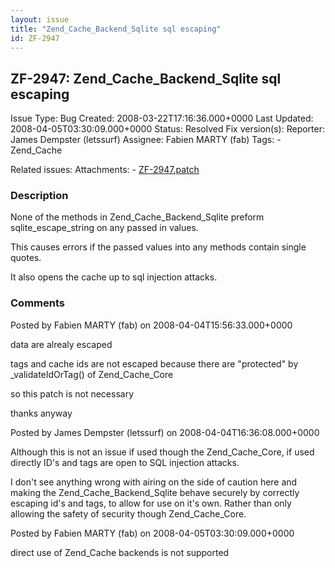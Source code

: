 ```yaml
---
layout: issue
title: "Zend_Cache_Backend_Sqlite sql escaping"
id: ZF-2947
---
```


ZF-2947: Zend\_Cache\_Backend\_Sqlite sql escaping
--------------------------------------------------

 Issue Type: Bug Created: 2008-03-22T17:16:36.000+0000 Last Updated: 2008-04-05T03:30:09.000+0000 Status: Resolved Fix version(s): 
 Reporter:  James Dempster (letssurf)  Assignee:  Fabien MARTY (fab)  Tags: - Zend\_Cache
 
 Related issues: 
 Attachments: - [ZF-2947.patch](/issues/secure/attachment/11189/ZF-2947.patch)
 
### Description

None of the methods in Zend\_Cache\_Backend\_Sqlite preform sqlite\_escape\_string on any passed in values.

This causes errors if the passed values into any methods contain single quotes.

It also opens the cache up to sql injection attacks.

 

 

### Comments

Posted by Fabien MARTY (fab) on 2008-04-04T15:56:33.000+0000

data are alrealy escaped

tags and cache ids are not escaped because there are "protected" by \_validateIdOrTag() of Zend\_Cache\_Core

so this patch is not necessary

thanks anyway

 

 

Posted by James Dempster (letssurf) on 2008-04-04T16:36:08.000+0000

Although this is not an issue if used though the Zend\_Cache\_Core, if used directly ID's and tags are open to SQL injection attacks.

I don't see anything wrong with airing on the side of caution here and making the Zend\_Cache\_Backend\_Sqlite behave securely by correctly escaping id's and tags, to allow for use on it's own. Rather than only allowing the safety of security though Zend\_Cache\_Core.

 

 

Posted by Fabien MARTY (fab) on 2008-04-05T03:30:09.000+0000

direct use of Zend\_Cache backends is not supported

 

 